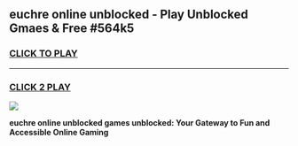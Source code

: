 
## euchre online unblocked - Play Unblocked Gmaes & Free #564k5
<h3>
<a href="https://news.freeplayer.one?title=euchre_online_unblocked&ref=24F">CLICK TO PLAY</a></h3>
<hr>

<h3>
<a href="https://news.freeplayer.one?title=euchre_online_unblocked&ref=24F">CLICK 2 PLAY</a>
  
</h3>

<a href="https://news.freeplayer.one?title=euchre_online_unblocked&ref=24F/"><img src="https://clearcache.store/games.png"></a>


**euchre online unblocked games unblocked: Your Gateway to Fun and Accessible Online Gaming**
